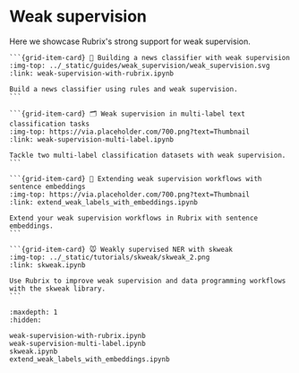 # Weak supervision

Here we showcase Rubrix's strong support for weak supervision.

````{grid} 1 1 2 3
```{grid-item-card} 📰 Building a news classifier with weak supervision
:img-top: ../_static/guides/weak_supervision/weak_supervision.svg
:link: weak-supervision-with-rubrix.ipynb

Build a news classifier using rules and weak supervision.
```

```{grid-item-card} 🗂 Weak supervision in multi-label text classification tasks
:img-top: https://via.placeholder.com/700.png?text=Thumbnail
:link: weak-supervision-multi-label.ipynb

Tackle two multi-label classification datasets with weak supervision.
```

```{grid-item-card} 🧱 Extending weak supervision workflows with sentence embeddings
:img-top: https://via.placeholder.com/700.png?text=Thumbnail
:link: extend_weak_labels_with_embeddings.ipynb

Extend your weak supervision workflows in Rubrix with sentence embeddings.
```
````

````{grid} 1 1 2 3
```{grid-item-card} 🐭 Weakly supervised NER with skweak
:img-top: ../_static/tutorials/skweak/skweak_2.png
:link: skweak.ipynb

Use Rubrix to improve weak supervision and data programming workflows with the skweak library.
```
````

```{toctree}
:maxdepth: 1
:hidden:

weak-supervision-with-rubrix.ipynb
weak-supervision-multi-label.ipynb
skweak.ipynb
extend_weak_labels_with_embeddings.ipynb
```

